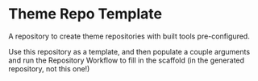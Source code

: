 # Theme Repo Template
A repository to create theme repositories with built tools pre-configured.

Use this repository as a template, and then populate a couple arguments and run the Repository Workflow to fill in the scaffold (in the generated repository, not this one!)
